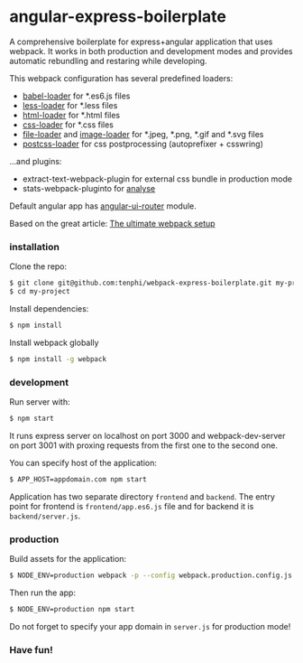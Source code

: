 # angular-express-boilerplate

A comprehensive boilerplate for express+angular application that uses webpack. It works in both production and development modes and provides automatic rebundling and restaring while developing.

This webpack configuration has several predefined loaders:
* [babel-loader](https://github.com/babel/babel-loader) for *.es6.js files
* [less-loader](https://github.com/webpack/less-loader) for *.less files
* [html-loader](https://github.com/webpack/html-loader) for *.html files
* [css-loader](https://github.com/webpack/css-loader) for *.css files
* [file-loader](https://github.com/webpack/file-loader) and [image-loader](https://github.com/novoda/image-loader) for *.jpeg, *.png, *.gif and *.svg files
* [postcss-loader](https://github.com/postcss/postcss-loader) for css postprocessing (autoprefixer + csswring)

...and plugins:
* extract-text-webpack-plugin for external css bundle in production mode
* stats-webpack-pluginto for [analyse](http://webpack.github.io/analyse/)

Default angular app has [angular-ui-router](https://github.com/angular-ui/ui-router) module.

Based on the great article: [The ultimate webpack setup](http://www.christianalfoni.com/articles/2015_04_19_The-ultimate-webpack-setup)

### installation

Clone the repo:

```bash
$ git clone git@github.com:tenphi/webpack-express-boilerplate.git my-project
$ cd my-project
```

Install dependencies:

```bash
$ npm install
```

Install webpack globally
```bash
$ npm install -g webpack
```

### development

Run server with:

```bash
$ npm start
```

It runs express server on localhost on port 3000 and webpack-dev-server on port 3001 with proxing requests from the first one to the second one.

You can specify host of the application:

```bash
$ APP_HOST=appdomain.com npm start
```

Application has two separate directory `frontend` and `backend`. The entry point for frontend is `frontend/app.es6.js` file and for backend it is `backend/server.js`.

### production

Build assets for the application:

```bash
$ NODE_ENV=production webpack -p --config webpack.production.config.js
```

Then run the app:

```bash
$ NODE_ENV=production npm start
```

Do not forget to specify your app domain in `server.js` for production mode!

### Have fun!
